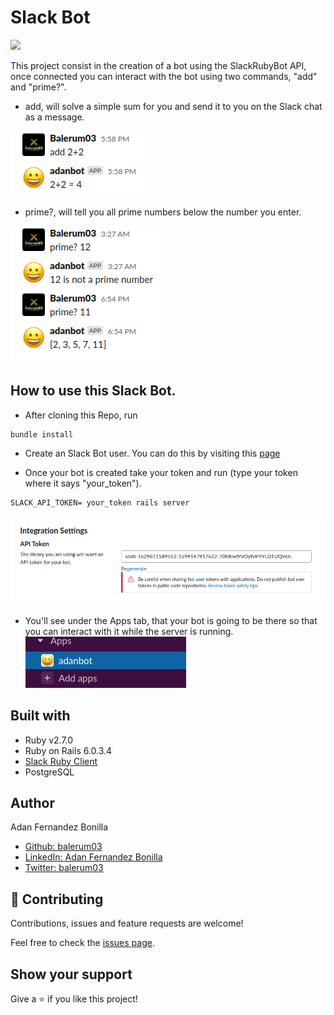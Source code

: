 # Slack Bot
![](https://raw.githubusercontent.com/slack-ruby/slack-ruby-client/master/slack.png)

This project consist in the creation of a bot using the SlackRubyBot API, once connected you can interact with the bot using two commands, "add" and "prime?".
- add, will solve a simple sum for you and send it to you on the Slack chat as a message.

![](docs/add_message.png)
- prime?, will tell you all prime numbers below the number you enter.

![](docs/prime_message.png)

## How to use this Slack Bot.
* After cloning this Repo, run
```
bundle install
```
* Create an Slack Bot user.
  You can do this by visiting this [page](https://slack.com/services/new/bot)

* Once your bot is created take your token and run (type your token where it says "your_token").

```
SLACK_API_TOKEN= your_token rails server
```
![](docs/bot_token.png)

* You'll see under the Apps tab, that your bot is going to be there so that you can interact with it while the server is running.
  ![](docs/apps_tab.png)

 ## Built with
 - Ruby v2.7.0
 - Ruby on Rails 6.0.3.4
 - [Slack Ruby Client](https://github.com/slack-ruby/slack-ruby-client#create-a-new-bot-integration)
 - PostgreSQL


## Author
Adan Fernandez Bonilla

- [Github: balerum03](https://github.com/balerum03)
- [LinkedIn: Adan Fernandez Bonilla](https://www.linkedin.com/in/adan-fernandez-bonilla/)
- [Twitter: balerum03](https://twitter.com/balerum03)

## 🤝 Contributing

Contributions, issues and feature requests are welcome!

Feel free to check the [issues page](issues/).

## Show your support

Give a ⭐️ if you like this project!
